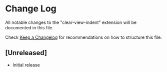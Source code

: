 # Change Log

All notable changes to the "clear-view-indent" extension will be documented in this file.

Check [Keep a Changelog](http://keepachangelog.com/) for recommendations on how to structure this file.

## [Unreleased]

- Initial release